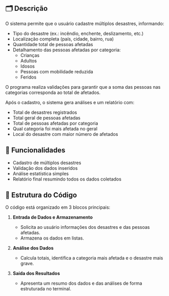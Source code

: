 ## 🗂️ Descrição
 
O sistema permite que o usuário cadastre múltiplos desastres, informando:
 
- Tipo do desastre (ex.: incêndio, enchente, deslizamento, etc.)
- Localização completa (país, cidade, bairro, rua)
- Quantidade total de pessoas afetadas
- Detalhamento das pessoas afetadas por categoria:
  - Crianças
  - Adultos
  - Idosos
  - Pessoas com mobilidade reduzida
  - Feridos
 
O programa realiza validações para garantir que a soma das pessoas nas categorias corresponda ao total de afetados.
 
Após o cadastro, o sistema gera análises e um relatório com:
 
- Total de desastres registrados
- Total geral de pessoas afetadas
- Total de pessoas afetadas por categoria
- Qual categoria foi mais afetada no geral
- Local do desastre com maior número de afetados
 
## 🚀 Funcionalidades
 
- Cadastro de múltiplos desastres
- Validação dos dados inseridos
- Análise estatística simples
- Relatório final resumindo todos os dados coletados
 
## 📑 Estrutura do Código
 
O código está organizado em 3 blocos principais:
 
1. **Entrada de Dados e Armazenamento**
   - Solicita ao usuário informações dos desastres e das pessoas afetadas.
   - Armazena os dados em listas.
 
2. **Análise dos Dados**
   - Calcula totais, identifica a categoria mais afetada e o desastre mais grave.
 
3. **Saída dos Resultados**
   - Apresenta um resumo dos dados e das análises de forma estruturada no terminal.
